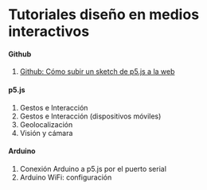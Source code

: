 # Tutoriales diseño en medios interactivos

#### Github

1. [Github: Cómo subir un sketch de p5.js a la web](github/github_intro/)



#### p5.js

1. Gestos e Interacción
2. Gestos e Interacción \(dispositivos móviles\)
3. Geolocalización
4. Visión y cámara



#### Arduino

1. Conexión Arduino a p5.js por el puerto serial
2. Arduino WiFi: configuración



